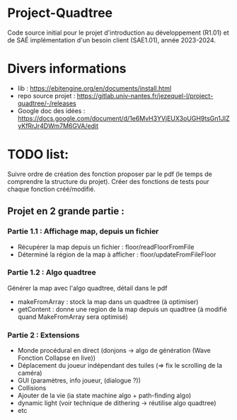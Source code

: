# Project-Quadtree
Code source initial pour le projet d'introduction au développement (R1.01) et de SAÉ implémentation d'un besoin client (SAE1.01), année 2023-2024.

# Divers informations
- lib : https://ebitengine.org/en/documents/install.html
- repo source projet : https://gitlab.univ-nantes.fr/jezequel-l/project-quadtree/-/releases
- Google doc des idées : https://docs.google.com/document/d/1e6MvH3YVjEUX3oUGH9tsGn1JIZyKfRrJr4DWm7M6GVA/edit

# TODO list:
Suivre ordre de création des fonction proposer par le pdf (le temps de comprendre la structure du projet).
Créer des fonctions de tests pour chaque fonction créé/modifié.
## Projet en 2 grande partie :
### Partie 1.1 : Affichage map, depuis un fichier
- Récupérer la map depuis un fichier : floor/readFloorFromFile
- Déterminé la région de la map à afficher : floor/updateFromFileFloor
### Partie 1.2 : Algo quadtree
Générer la map avec l'algo quadtree, détail dans le pdf
- makeFromArray : stock la map dans un quadtree (à optimiser)
- getContent : donne une region de la map depuis un quadtree (à modifié quand MakeFromArray sera optimisé)
### Partie 2 : Extensions
- Monde procédural en direct (donjons -> algo de génération (Wave Fonction Collapse en live))
- Déplacement du joueur indépendant des tuiles (=> fix le scrolling de la caméra)
- GUI (paramètres, info joueur, (dialogue ?))
- Collisions
- Ajouter de la vie (ia state machine algo + path-finding algo)
- dynamic light (voir technique de dithering -> réutilise algo quadtree)
- etc